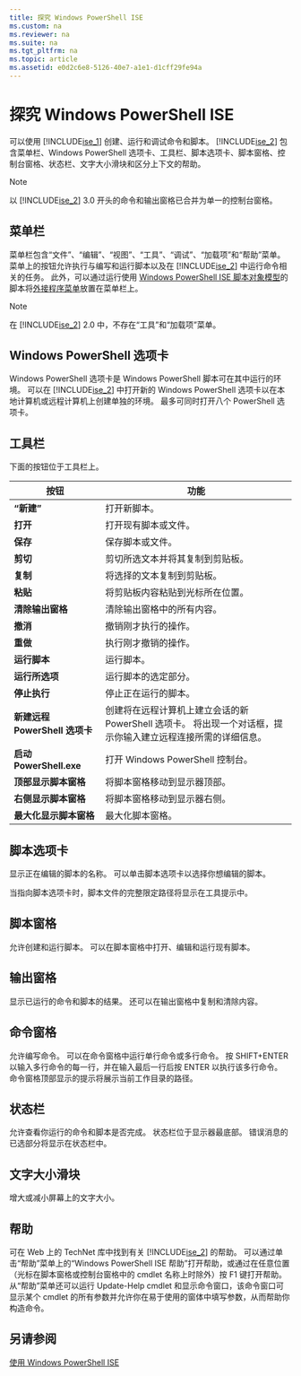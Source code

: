 ```yaml
---
title: 探究 Windows PowerShell ISE
ms.custom: na
ms.reviewer: na
ms.suite: na
ms.tgt_pltfrm: na
ms.topic: article
ms.assetid: e0d2c6e8-5126-40e7-a1e1-d1cff29fe94a
---
```

# 探究 Windows PowerShell ISE
可以使用 [!INCLUDE[ise_1](../Token/ise_1_md.md)] 创建、运行和调试命令和脚本。 [!INCLUDE[ise_2](../Token/ise_2_md.md)] 包含菜单栏、Windows PowerShell 选项卡、工具栏、脚本选项卡、脚本窗格、控制台窗格、状态栏、文字大小滑块和区分上下文的帮助。

> [!NOTE]
> 以 [!INCLUDE[ise_2](../Token/ise_2_md.md)] 3.0 开头的命令和输出窗格已合并为单一的控制台窗格。

## 菜单栏
菜单栏包含“文件”、“编辑”、“视图”、“工具”、“调试”、“加载项”和“帮助”菜单。 菜单上的按钮允许执行与编写和运行脚本以及在 [!INCLUDE[ise_2](../Token/ise_2_md.md)] 中运行命令相关的任务。 此外，可以通过运行使用 [Windows PowerShell ISE 脚本对象模型](assetId:///1737ddb7-c20d-4e6b-a0d3-68cc2650f2a1)的脚本将[外接程序菜单](assetId:///412dd662-417a-4661-ada2-558802d0f6d2#submenus)放置在菜单栏上。

> [!NOTE]
> 在 [!INCLUDE[ise_2](../Token/ise_2_md.md)] 2.0 中，不存在“工具”和“加载项”菜单。

## Windows PowerShell 选项卡
Windows PowerShell 选项卡是 Windows PowerShell 脚本可在其中运行的环境。 可以在 [!INCLUDE[ise_2](../Token/ise_2_md.md)] 中打开新的 Windows PowerShell 选项卡以在本地计算机或远程计算机上创建单独的环境。 最多可同时打开八个 PowerShell 选项卡。

## 工具栏
下面的按钮位于工具栏上。

|按钮|功能|
|----------|------------|
|**“新建”**|打开新脚本。|
|**打开**|打开现有脚本或文件。|
|**保存**|保存脚本或文件。|
|**剪切**|剪切所选文本并将其复制到剪贴板。|
|**复制**|将选择的文本复制到剪贴板。|
|**粘贴**|将剪贴板内容粘贴到光标所在位置。|
|**清除输出窗格**|清除输出窗格中的所有内容。|
|**撤消**|撤销刚才执行的操作。|
|**重做**|执行刚才撤销的操作。|
|**运行脚本**|运行脚本。|
|**运行所选项**|运行脚本的选定部分。|
|**停止执行**|停止正在运行的脚本。|
|**新建远程 PowerShell 选项卡**|创建将在远程计算机上建立会话的新 PowerShell 选项卡。 将出现一个对话框，提示你输入建立远程连接所需的详细信息。|
|**启动 PowerShell.exe**|打开 Windows PowerShell 控制台。|
|**顶部显示脚本窗格**|将脚本窗格移动到显示器顶部。|
|**右侧显示脚本窗格**|将脚本窗格移动到显示器右侧。|
|**最大化显示脚本窗格**|最大化脚本窗格。|

## 脚本选项卡
显示正在编辑的脚本的名称。 可以单击脚本选项卡以选择你想编辑的脚本。

当指向脚本选项卡时，脚本文件的完整限定路径将显示在工具提示中。

## 脚本窗格
允许创建和运行脚本。 可以在脚本窗格中打开、编辑和运行现有脚本。

## 输出窗格
显示已运行的命令和脚本的结果。 还可以在输出窗格中复制和清除内容。

## 命令窗格
允许编写命令。 可以在命令窗格中运行单行命令或多行命令。 按 SHIFT+ENTER 以输入多行命令的每一行，并在输入最后一行后按 ENTER 以执行该多行命令。 命令窗格顶部显示的提示将展示当前工作目录的路径。

## 状态栏
允许查看你运行的命令和脚本是否完成。 状态栏位于显示器最底部。 错误消息的已选部分将显示在状态栏中。

## 文字大小滑块
增大或减小屏幕上的文字大小。

## 帮助
可在 Web 上的 TechNet 库中找到有关 [!INCLUDE[ise_2](../Token/ise_2_md.md)] 的帮助。 可以通过单击“帮助”菜单上的“Windows PowerShell ISE 帮助”打开帮助，或通过在任意位置（光标在脚本窗格或控制台窗格中的 cmdlet 名称上时除外）按 F1 键打开帮助。 从“帮助”菜单还可以运行 Update-Help cmdlet 和显示命令窗口，该命令窗口可显示某个 cmdlet 的所有参数并允许你在易于使用的窗体中填写参数，从而帮助你构造命令。

## 另请参阅
[使用 Windows PowerShell ISE](../Topic/Using-the-Windows-PowerShell-ISE.md)



<!--HONumber=Apr16_HO1-->


